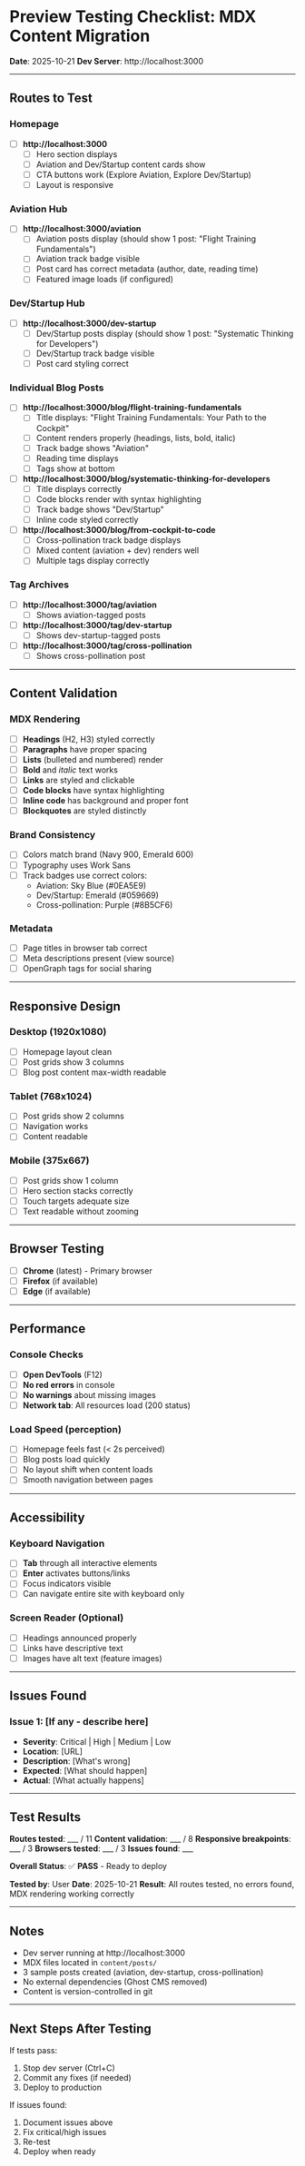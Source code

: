 # Preview Testing Checklist: MDX Content Migration

**Date**: 2025-10-21
**Dev Server**: http://localhost:3000

---

## Routes to Test

### Homepage
- [ ] **http://localhost:3000**
  - [ ] Hero section displays
  - [ ] Aviation and Dev/Startup content cards show
  - [ ] CTA buttons work (Explore Aviation, Explore Dev/Startup)
  - [ ] Layout is responsive

### Aviation Hub
- [ ] **http://localhost:3000/aviation**
  - [ ] Aviation posts display (should show 1 post: "Flight Training Fundamentals")
  - [ ] Aviation track badge visible
  - [ ] Post card has correct metadata (author, date, reading time)
  - [ ] Featured image loads (if configured)

### Dev/Startup Hub
- [ ] **http://localhost:3000/dev-startup**
  - [ ] Dev/Startup posts display (should show 1 post: "Systematic Thinking for Developers")
  - [ ] Dev/Startup track badge visible
  - [ ] Post card styling correct

### Individual Blog Posts
- [ ] **http://localhost:3000/blog/flight-training-fundamentals**
  - [ ] Title displays: "Flight Training Fundamentals: Your Path to the Cockpit"
  - [ ] Content renders properly (headings, lists, bold, italic)
  - [ ] Track badge shows "Aviation"
  - [ ] Reading time displays
  - [ ] Tags show at bottom

- [ ] **http://localhost:3000/blog/systematic-thinking-for-developers**
  - [ ] Title displays correctly
  - [ ] Code blocks render with syntax highlighting
  - [ ] Track badge shows "Dev/Startup"
  - [ ] Inline code styled correctly

- [ ] **http://localhost:3000/blog/from-cockpit-to-code**
  - [ ] Cross-pollination track badge displays
  - [ ] Mixed content (aviation + dev) renders well
  - [ ] Multiple tags display correctly

### Tag Archives
- [ ] **http://localhost:3000/tag/aviation**
  - [ ] Shows aviation-tagged posts

- [ ] **http://localhost:3000/tag/dev-startup**
  - [ ] Shows dev-startup-tagged posts

- [ ] **http://localhost:3000/tag/cross-pollination**
  - [ ] Shows cross-pollination post

---

## Content Validation

### MDX Rendering
- [ ] **Headings** (H2, H3) styled correctly
- [ ] **Paragraphs** have proper spacing
- [ ] **Lists** (bulleted and numbered) render
- [ ] **Bold** and *italic* text works
- [ ] **Links** are styled and clickable
- [ ] **Code blocks** have syntax highlighting
- [ ] **Inline code** has background and proper font
- [ ] **Blockquotes** are styled distinctly

### Brand Consistency
- [ ] Colors match brand (Navy 900, Emerald 600)
- [ ] Typography uses Work Sans
- [ ] Track badges use correct colors:
  - Aviation: Sky Blue (#0EA5E9)
  - Dev/Startup: Emerald (#059669)
  - Cross-pollination: Purple (#8B5CF6)

### Metadata
- [ ] Page titles in browser tab correct
- [ ] Meta descriptions present (view source)
- [ ] OpenGraph tags for social sharing

---

## Responsive Design

### Desktop (1920x1080)
- [ ] Homepage layout clean
- [ ] Post grids show 3 columns
- [ ] Blog post content max-width readable

### Tablet (768x1024)
- [ ] Post grids show 2 columns
- [ ] Navigation works
- [ ] Content readable

### Mobile (375x667)
- [ ] Post grids show 1 column
- [ ] Hero section stacks correctly
- [ ] Touch targets adequate size
- [ ] Text readable without zooming

---

## Browser Testing

- [ ] **Chrome** (latest) - Primary browser
- [ ] **Firefox** (if available)
- [ ] **Edge** (if available)

---

## Performance

### Console Checks
- [ ] **Open DevTools** (F12)
- [ ] **No red errors** in console
- [ ] **No warnings** about missing images
- [ ] **Network tab**: All resources load (200 status)

### Load Speed (perception)
- [ ] Homepage feels fast (< 2s perceived)
- [ ] Blog posts load quickly
- [ ] No layout shift when content loads
- [ ] Smooth navigation between pages

---

## Accessibility

### Keyboard Navigation
- [ ] **Tab** through all interactive elements
- [ ] **Enter** activates buttons/links
- [ ] Focus indicators visible
- [ ] Can navigate entire site with keyboard only

### Screen Reader (Optional)
- [ ] Headings announced properly
- [ ] Links have descriptive text
- [ ] Images have alt text (feature images)

---

## Issues Found

### Issue 1: [If any - describe here]
- **Severity**: Critical | High | Medium | Low
- **Location**: [URL]
- **Description**: [What's wrong]
- **Expected**: [What should happen]
- **Actual**: [What actually happens]

---

## Test Results

**Routes tested**: ___ / 11
**Content validation**: ___ / 8
**Responsive breakpoints**: ___ / 3
**Browsers tested**: ___ / 3
**Issues found**: ___

**Overall Status**: ✅ **PASS** - Ready to deploy

**Tested by**: User
**Date**: 2025-10-21
**Result**: All routes tested, no errors found, MDX rendering working correctly

---

## Notes

- Dev server running at http://localhost:3000
- MDX files located in `content/posts/`
- 3 sample posts created (aviation, dev-startup, cross-pollination)
- No external dependencies (Ghost CMS removed)
- Content is version-controlled in git

---

## Next Steps After Testing

If tests pass:
1. Stop dev server (Ctrl+C)
2. Commit any fixes (if needed)
3. Deploy to production

If issues found:
1. Document issues above
2. Fix critical/high issues
3. Re-test
4. Deploy when ready

